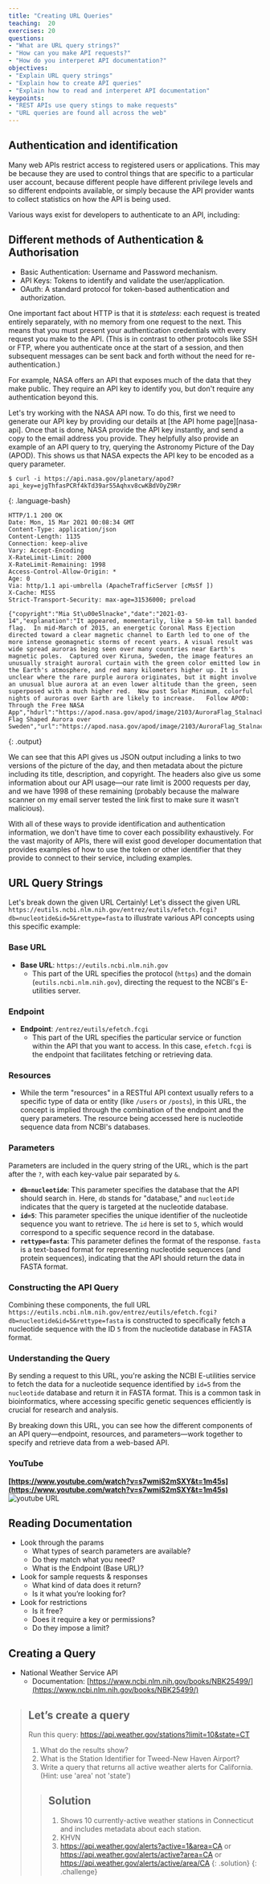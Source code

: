 ```yaml
---
title: "Creating URL Queries"
teaching:  20
exercises: 20
questions:
- "What are URL query strings?"
- "How can you make API requests?"
- "How do you interperet API documentation?"
objectives:
- "Explain URL query strings"
- "Explain how to create API queries"
- "Explain how to read and interperet API documentation"
keypoints:
- "REST APIs use query stings to make requests"
- "URL queries are found all across the web"
---
```



## Authentication and identification

Many web APIs restrict access to registered users or applications. This may be
because they are used to control things that are specific to a particular user
account, because different people have different privilege levels and so
different endpoints available, or simply because the API provider wants to
collect statistics on how the API is being used.

Various ways exist for developers to authenticate to an API, including:

## Different methods of Authentication & Authorisation
* Basic Authentication: Username and Password mechanism.
* API Keys: Tokens to identify and validate the user/application.
* OAuth: A standard protocol for token-based authentication and authorization.

One important fact about HTTP is that it is _stateless_: each request is treated
entirely separately, with no memory from one request to the next. This means
that you must present your authentication credentials with every request you
make to the API. (This is in contrast to other protocols like SSH or FTP, where
you authenticate once at the start of a session, and then subsequent messages
can be sent back and forth without the need for re-authentication.)

For example, NASA offers an API that exposes much of the data that they make
public. They require an API key to identify you, but don't require any
authentication beyond this.

Let's try working with the NASA API now. To do this, first we need to generate
our API key by providing our details at [the API home page][nasa-api]. Once that
is done, NASA provide the API key instantly, and send a copy to the email
address you provide. They helpfully also provide an example of an API query to
try, querying the Astronomy Picture of the Day (APOD). This shows us that NASA
expects the API key to be encoded as a query parameter.

~~~
$ curl -i https://api.nasa.gov/planetary/apod?api_key=ejgThfasPCRf4kTd39ar55Aqhxv8cwKBdVOyZ9Rr
~~~
{: .language-bash}

~~~
HTTP/1.1 200 OK
Date: Mon, 15 Mar 2021 00:08:34 GMT
Content-Type: application/json
Content-Length: 1135
Connection: keep-alive
Vary: Accept-Encoding
X-RateLimit-Limit: 2000
X-RateLimit-Remaining: 1998
Access-Control-Allow-Origin: *
Age: 0
Via: http/1.1 api-umbrella (ApacheTrafficServer [cMsSf ])
X-Cache: MISS
Strict-Transport-Security: max-age=31536000; preload

{"copyright":"Mia St\u00e5lnacke","date":"2021-03-14","explanation":"It appeared, momentarily, like a 50-km tall banded flag.  In mid-March of 2015, an energetic Coronal Mass Ejection directed toward a clear magnetic channel to Earth led to one of the more intense geomagnetic storms of recent years. A visual result was wide spread auroras being seen over many countries near Earth's magnetic poles.  Captured over Kiruna, Sweden, the image features an unusually straight auroral curtain with the green color emitted low in the Earth's atmosphere, and red many kilometers higher up. It is unclear where the rare purple aurora originates, but it might involve an unusual blue aurora at an even lower altitude than the green, seen superposed with a much higher red.  Now past Solar Minimum, colorful nights of auroras over Earth are likely to increase.   Follow APOD: Through the Free NASA App","hdurl":"https://apod.nasa.gov/apod/image/2103/AuroraFlag_Stalnacke_6677.jpg","media_type":"image","service_version":"v1","title":"A Flag Shaped Aurora over Sweden","url":"https://apod.nasa.gov/apod/image/2103/AuroraFlag_Stalnacke_960.jpg"}
~~~
{: .output}

We can see that this API gives us JSON output including a links to two versions
of the picture of the day, and then metadata about the picture including its
title, description, and copyright. The headers also give us some information
about our API usage&mdash;our rate limit is 2000 requests per day, and we have
1998 of these remaining (probably because the malware scanner on my email server
tested the link first to make sure it wasn't malicious).

With all of these ways to provide identification and authentication information,
we don't have time to cover each possibility exhaustively. For the vast majority
of APIs, there will exist good developer documentation that provides examples of
how to use the token or other identifier that they provide to connect to their
service, including examples.




## URL Query Strings

Let's break down the given URL Certainly! Let's dissect the given URL `https://eutils.ncbi.nlm.nih.gov/entrez/eutils/efetch.fcgi?db=nucleotide&id=5&rettype=fasta` to illustrate various API concepts using this specific example:

### Base URL

- **Base URL**: `https://eutils.ncbi.nlm.nih.gov`
  - This part of the URL specifies the protocol (`https`) and the domain (`eutils.ncbi.nlm.nih.gov`), directing the request to the NCBI's E-utilities server.

### Endpoint

- **Endpoint**: `/entrez/eutils/efetch.fcgi`
  - This part of the URL specifies the particular service or function within the API that you want to access. In this case, `efetch.fcgi` is the endpoint that facilitates fetching or retrieving data.

### Resources

- While the term "resources" in a RESTful API context usually refers to a specific type of data or entity (like `/users` or `/posts`), in this URL, the concept is implied through the combination of the endpoint and the query parameters. The resource being accessed here is nucleotide sequence data from NCBI's databases.

### Parameters

Parameters are included in the query string of the URL, which is the part after the `?`, with each key-value pair separated by `&`.

- **`db=nucleotide`**: This parameter specifies the database that the API should search in. Here, `db` stands for "database," and `nucleotide` indicates that the query is targeted at the nucleotide database.
- **`id=5`**: This parameter specifies the unique identifier of the nucleotide sequence you want to retrieve. The `id` here is set to `5`, which would correspond to a specific sequence record in the database.
- **`rettype=fasta`**: This parameter defines the format of the response. `fasta` is a text-based format for representing nucleotide sequences (and protein sequences), indicating that the API should return the data in FASTA format.

### Constructing the API Query

Combining these components, the full URL `https://eutils.ncbi.nlm.nih.gov/entrez/eutils/efetch.fcgi?db=nucleotide&id=5&rettype=fasta` is constructed to specifically fetch a nucleotide sequence with the ID `5` from the nucleotide database in FASTA format.

### Understanding the Query

By sending a request to this URL, you're asking the NCBI E-utilities service to fetch the data for a nucleotide sequence identified by `id=5` from the `nucleotide` database and return it in FASTA format. This is a common task in bioinformatics, where accessing specific genetic sequences efficiently is crucial for research and analysis.

By breaking down this URL, you can see how the different components of an API query—endpoint, resources, and parameters—work together to specify and retrieve data from a web-based API.


### YouTube

 **[https://www.youtube.com/watch?v=s7wmiS2mSXY&t=1m45s](https://www.youtube.com/watch?v=s7wmiS2mSXY&t=1m45s)**
![youtube URL](../assets/img/youtubeAPI.png)

## Reading Documentation

- Look through the params
    - What types of search parameters are available?
    - Do they match what you need?
    - What is the Endpoint (Base URL)?
- Look for sample requests & responses
    - What kind of data does it return?
    - Is it what you’re looking for?
- Look for restrictions
    - Is it free?
    - Does it require a key or permissions?
    - Do they impose a limit?


## Creating a Query
- National Weather Service API
    - Documentation: [https://www.ncbi.nlm.nih.gov/books/NBK25499/](https://www.ncbi.nlm.nih.gov/books/NBK25499/)
   
    

>## Let’s create a query 
> Run this query: https://api.weather.gov/stations?limit=10&state=CT
>1. What do the results show?
>2. What is the Station Identifier for Tweed-New Haven Airport?
>3. Write a query that returns all active weather alerts for California. (Hint: use 'area' not 'state')
>
>>## Solution
>>1. Shows 10 currently-active weather stations in Connecticut and includes metadata about each station.
>>2. KHVN
>>3. https://api.weather.gov/alerts?active=1&area=CA or https://api.weather.gov/alerts/active?area=CA or https://api.weather.gov/alerts/active/area/CA
>{: .solution}
{: .challenge}